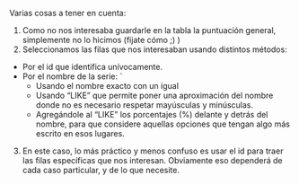 Varias cosas a tener en cuenta:

1. Como no nos interesaba guardarle en la tabla la puntuación general, simplemente no lo hicimos (fijate cómo ;) )
2. Seleccionamos las filas que nos interesaban usando distintos métodos:
  * Por el id que identifica unívocamente. 
  * Por el nombre de la serie:
    `
    - Usando el nombre exacto con un igual
    - Usando “LIKE” que permite poner una aproximación del nombre donde no es necesario respetar mayúsculas y minúsculas.
    - Agregándole al “LIKE” los porcentajes (%) delante y detrás del nombre, para que considere aquellas opciones que tengan algo más escrito en esos lugares. 
3. En este caso, lo más práctico y menos confuso es usar el id para traer las filas específicas que nos interesan. Obviamente eso dependerá de cada caso particular, y de lo que necesite. 
